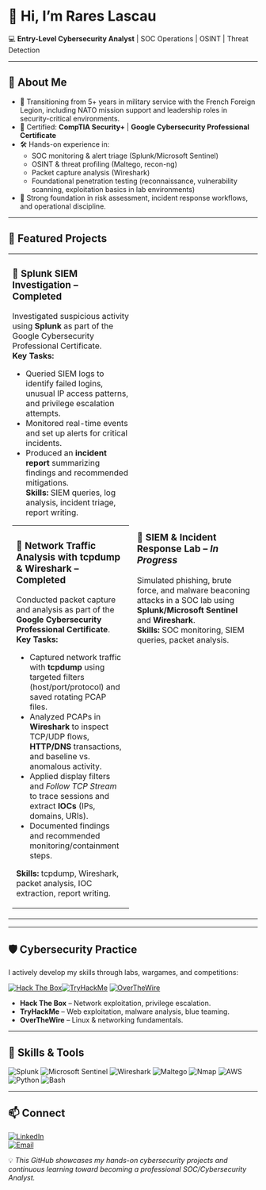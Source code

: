 # 👋 Hi, I’m Rares Lascau  

💻 **Entry-Level Cybersecurity Analyst** | SOC Operations | OSINT | Threat Detection

---

## 🚀 About Me
- 🎯 Transitioning from 5+ years in military service with the French Foreign Legion, including NATO mission support and leadership roles in security-critical environments.  
- 📜 Certified: **CompTIA Security+** | **Google Cybersecurity Professional Certificate**  
- 🛠 Hands-on experience in:
  - SOC monitoring & alert triage (Splunk/Microsoft Sentinel)
  - OSINT & threat profiling (Maltego, recon-ng)
  - Packet capture analysis (Wireshark)
  - Foundational penetration testing (reconnaissance, vulnerability scanning, exploitation basics in lab environments)  
- 🧠 Strong foundation in risk assessment, incident response workflows, and operational discipline.

---

## 📂 Featured Projects

<table>
<tr>
<td width="50%">

### 🔹 Splunk SIEM Investigation – Completed

Investigated suspicious activity using **Splunk** as part of the Google Cybersecurity Professional Certificate.  
**Key Tasks:**
- Queried SIEM logs to identify failed logins, unusual IP access patterns, and privilege escalation attempts.
- Monitored real-time events and set up alerts for critical incidents.
- Produced an **incident report** summarizing findings and recommended mitigations.  
**Skills:** SIEM queries, log analysis, incident triage, report writing.

<table>
<tr>
<td width="50%">

### 🔹 Network Traffic Analysis with tcpdump & Wireshark – Completed
Conducted packet capture and analysis as part of the **Google Cybersecurity Professional Certificate**.  
**Key Tasks:**
- Captured network traffic with **tcpdump** using targeted filters (host/port/protocol) and saved rotating PCAP files.
- Analyzed PCAPs in **Wireshark** to inspect TCP/UDP flows, **HTTP/DNS** transactions, and baseline vs. anomalous activity.
- Applied display filters and *Follow TCP Stream* to trace sessions and extract **IOCs** (IPs, domains, URIs).
- Documented findings and recommended monitoring/containment steps.

**Skills:** tcpdump, Wireshark, packet analysis, IOC extraction, report writing.

<!-- Optional: add a repo link when ready -->
<!-- 👉 Repo: https://github.com/your-username/wireshark-tcpdump-network-analysis -->

</td>
</tr>
</table>
</td>
<td width="50%">

### 🔹 SIEM & Incident Response Lab – *In Progress*
Simulated phishing, brute force, and malware beaconing attacks in a SOC lab using **Splunk/Microsoft Sentinel** and **Wireshark**.  
**Skills:** SOC monitoring, SIEM queries, packet analysis.

</td>
</tr>
</table>

---

## 🛡 Cybersecurity Practice

I actively develop my skills through labs, wargames, and competitions:  

[![Hack The Box](https://img.shields.io/badge/Hack%20The%20Box-111927?logo=hackthebox&logoColor=9FEF00)](https://app.hackthebox.com/profile)[![TryHackMe](https://img.shields.io/badge/TryHackMe-212C42?logo=tryhackme&logoColor=white)](https://tryhackme.com/p/RrsHum) [![OverTheWire](https://img.shields.io/badge/OverTheWire-000000?logo=linux&logoColor=white)](https://overthewire.org/wargames/)  

- **Hack The Box** – Network exploitation, privilege escalation.  
- **TryHackMe** – Web exploitation, malware analysis, blue teaming.  
- **OverTheWire** – Linux & networking fundamentals.  

---

## 🧠 Skills & Tools
![Splunk](https://img.shields.io/badge/-Splunk-000?&logo=Splunk)
![Microsoft Sentinel](https://img.shields.io/badge/-Microsoft%20Sentinel-0078D4?&logo=microsoftazure&logoColor=white)
![Wireshark](https://img.shields.io/badge/-Wireshark-1679A7?&logo=Wireshark)
![Maltego](https://img.shields.io/badge/-Maltego-2E2E2E)
![Nmap](https://img.shields.io/badge/-Nmap-00457C?&logo=nmap)
![AWS](https://img.shields.io/badge/-AWS-232F3E?&logo=amazon-aws)
![Python](https://img.shields.io/badge/-Python-3776AB?&logo=python&logoColor=white)
![Bash](https://img.shields.io/badge/-Bash-4EAA25?&logo=gnu-bash&logoColor=white)

---

## 📫 Connect
[![LinkedIn](https://img.shields.io/badge/LinkedIn-Profile-blue?logo=linkedin)](https://www.linkedin.com/in/rareslascau/)  
[![Email](https://img.shields.io/badge/Email-rarespaul97%40gmail.com-red?logo=gmail&logoColor=white)](mailto:rarespaul97@gmail.com)  

💡 *This GitHub showcases my hands-on cybersecurity projects and continuous learning toward becoming a professional SOC/Cybersecurity Analyst.*






